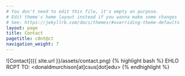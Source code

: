 ```yaml
---
# You don't need to edit this file, it's empty on purpose.
# Edit theme's home layout instead if you wanna make some changes
# See: https://jekyllrb.com/docs/themes/#overriding-theme-defaults
layout: page
title: Contact
pagetitle: c0nt@ct
navigation_weight: 7
---
```

![Contact]({{ site.url }}/assets/contact.png)
{% highlight bash %}
EHLO
RCPT TO: <donaldmurchison[at]csus[dot]edu>
{% endhighlight %}

